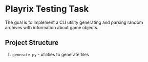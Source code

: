 # Playrix Testing Task

The goal is to implement a CLI utility generating and parsing random archives with information about game objects.


## Project Structure

1. `generate.py` - utilities to generate files